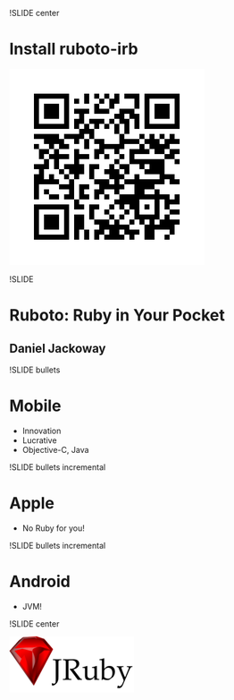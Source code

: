 !SLIDE center

# Install ruboto-irb #

![Download](ruboto-irb-qr.png)

!SLIDE 
# Ruboto: Ruby in Your Pocket #

## Daniel Jackoway ##

!SLIDE bullets
# Mobile #

* Innovation
* Lucrative
* Objective-C, Java

!SLIDE bullets incremental
# Apple #

* No Ruby for you!

!SLIDE bullets incremental
# Android #

* JVM!

!SLIDE center

![JRuby](jrubylogo.png)
